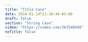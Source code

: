 ```yaml
---
title: "Title Case"
date: 2018-01-14T21:38:44-05:00
draft: false
section: "String Case"
video: "https://vimeo.com/263548048"
noTitle: false
---
```


